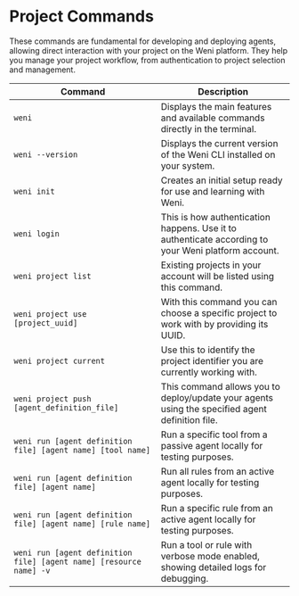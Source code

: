 # Project Commands

These commands are fundamental for developing and deploying agents, allowing direct interaction with your project on the Weni platform. They help you manage your project workflow, from authentication to project selection and management.

| Command | Description |
|---------|-------------|
| `weni` | Displays the main features and available commands directly in the terminal. |
| `weni --version` | Displays the current version of the Weni CLI installed on your system. |
| `weni init` | Creates an initial setup ready for use and learning with Weni. |
| `weni login` | This is how authentication happens. Use it to authenticate according to your Weni platform account. |
| `weni project list` | Existing projects in your account will be listed using this command. |
| `weni project use [project_uuid]` | With this command you can choose a specific project to work with by providing its UUID. |
| `weni project current` | Use this to identify the project identifier you are currently working with. |
| `weni project push [agent_definition_file]` | This command allows you to deploy/update your agents using the specified agent definition file. |
| `weni run [agent definition file] [agent name] [tool name]` | Run a specific tool from a passive agent locally for testing purposes. |
| `weni run [agent definition file] [agent name]` | Run all rules from an active agent locally for testing purposes. |
| `weni run [agent definition file] [agent name] [rule name]` | Run a specific rule from an active agent locally for testing purposes. |
| `weni run [agent definition file] [agent name] [resource name] -v` | Run a tool or rule with verbose mode enabled, showing detailed logs for debugging. |